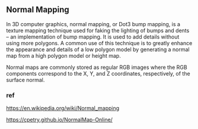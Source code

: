 ## Normal Mapping
In 3D computer graphics, normal mapping, or Dot3 bump mapping, is a texture mapping technique used for faking the lighting of bumps and dents – an implementation of bump mapping. It is used to add details without using more polygons. A common use of this technique is to greatly enhance the appearance and details of a low polygon model by generating a normal map from a high polygon model or height map.

Normal maps are commonly stored as regular RGB images where the RGB components correspond to the X, Y, and Z coordinates, respectively, of the surface normal.




### ref
https://en.wikipedia.org/wiki/Normal_mapping


https://cpetry.github.io/NormalMap-Online/



